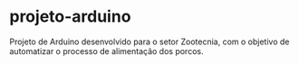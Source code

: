 # projeto-arduino
Projeto de Arduino desenvolvido para o setor Zootecnia, com o objetivo de automatizar o processo de alimentação dos porcos.
